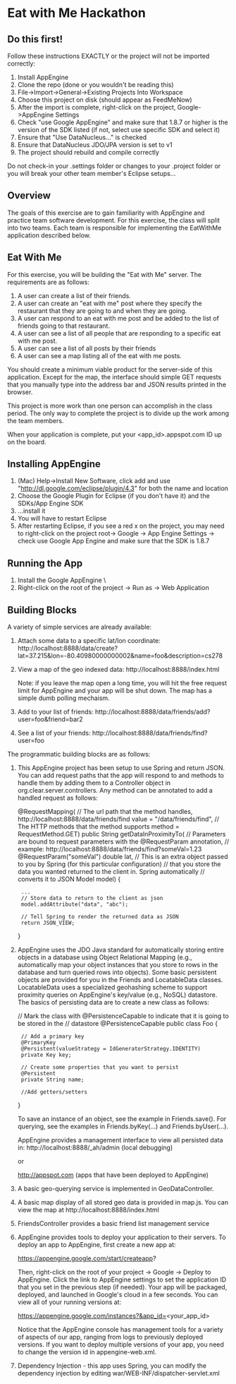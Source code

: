 Eat with Me Hackathon
======================

Do this first!
--------------

Follow these instructions EXACTLY or the project will not be imported correctly:

1. Install AppEngine
2. Clone the repo (done or you wouldn't be reading this)
3. File->Import->General->Existing Projects Into Workspace
4. Choose this project on disk (should appear as FeedMeNow)
5. After the import is complete, right-click on the project, Google->AppEngine Settings
6. Check "use Google AppEngine" and make sure that 1.8.7 or higher is the version of
   the SDK listed (if not, select use specific SDK and select it)
7. Ensure that "Use DataNucleus..." is checked
8. Ensure that DataNucleus JDO/JPA version is set to v1
9. The project should rebuild and compile correctly

Do not check-in your .settings folder or changes to your .project folder or you
will break your other team member's Eclipse setups... 

Overview
---------
The goals of this exercise are to gain familiarity with AppEngine and practice 
team software development. For this exercise, the class will split into two teams. 
Each team is responsible for implementing the EatWithMe application described below.

Eat With Me
-----------
For this exercise, you will be building the "Eat with Me" server. The requirements
are as follows:

1. A user can create a list of their friends.
2. A user can create an "eat with me" post where they specify the restaurant that they
   are going to and when they are going.
3. A user can respond to an eat with me post and be added to the list of friends going
   to that restaurant.
4. A user can see a list of all people that are responding to a specific eat with me
   post.
5. A user can see a list of all posts by their friends  
6. A user can see a map listing all of the eat with me posts.

You should create a minimum viable product for the server-side of this application.
Except for the map, the interface should simple GET requests that you manually type 
into the address bar and JSON results printed in the browser. 

This project is more work than one person can accomplish in the class period. The
only way to complete the project is to divide up the work among the team members.

When your application is complete, put your <app_id>.appspot.com ID up on the board.

Installing AppEngine
---------------------
1. (Mac) Help->Install New Software, click add and use "http://dl.google.com/eclipse/plugin/4.3" for
   both the name and location
2. Choose the Google Plugin for Eclipse (if you don't have it) and the SDKs/App Engine SDK
3. ...install it
4. You will have to restart Eclipse
5. After restarting Eclipse, if you see a red x on the project, you may need to right-click on the
   project root-> Google -> App Engine Settings -> check use Google App Engine and make sure that
   the SDK is 1.8.7

Running the App
----------------
1. Install the Google AppEngine \\
2. Right-click on the root of the project -> Run as -> Web Application

Building Blocks
----------------
A variety of simple services are already available:

1. Attach some data to a specific lat/lon coordinate:
   http://localhost:8888/data/create?lat=37.215&lon=-80.40980000000002&name=foo&description=cs278
   
2. View a map of the geo indexed data:
   http://localhost:8888/index.html
   
   Note: if you leave the map open a long time, you will hit the free request limit for
   AppEngine and your app will be shut down. The map has a simple dumb polling mechaism.

3. Add to your list of friends:
   http://localhost:8888/data/friends/add?user=foo&friend=bar2
   
4. See a list of your friends:
   http://localhost:8888/data/friends/find?user=foo


The programmatic building blocks are as follows:

1. This AppEngine project has been setup to use Spring and return JSON. You can add
   request paths that the app will respond to and methods to handle them by adding them
   to a Controller object in org.clear.server.controllers. Any method can be annotated 
   to add a handled request as follows:
   
   @RequestMapping(
   			// The url path that the method handles, http://localhost:8888/data/friends/find
   			value = "/data/friends/find", 
   			// The HTTP methods that the method supports
   			method = RequestMethod.GET)
   public String getDataInProximityTo(
            // Parameters are bound to request parameters with the @RequestParam annotation,
            // example: http://localhost:8888/data/friends/find?someVal=1.23
            @RequestParam("someVal") double lat, 
            // This is an extra object passed to you by Spring (for this particular configuration)
            // that you store the data you wanted returned to the client in. Spring automatically
            // converts it to JSON
            Model model) {

		...
		// Store data to return to the client as json
		model.addAttribute("data", "abc");

		// Tell Spring to render the returned data as JSON
		return JSON_VIEW;
	}
	
2. AppEngine uses the JDO Java standard for automatically storing entire objects in a database
   using Object Relational Mapping (e.g., automatically map your object instances that you store
   to rows in the database and turn queried rows into objects). Some basic persistent objects
   are provided for you in the Friends and LocatableData classes. LocatableData uses a specialized
   geohashing scheme to support proximity queries on AppEngine's key/value (e.g., NoSQL) datastore.
   The basics of persisting data are to create a new class as follows:
   
   // Mark the class with @PersistenceCapable to indicate that it is going to be stored in the
   // datastore
   @PersistenceCapable
   public class Foo {
   
   		// Add a primary key
   		@PrimaryKey
		@Persistent(valueStrategy = IdGeneratorStrategy.IDENTITY)
		private Key key;

		// Create some properties that you want to persist
		@Persistent
		private String name;
		
		//Add getters/setters
	}
	
	To save an instance of an object, see the example in Friends.save(). For querying, see the
	examples in Friends.byKey(...) and Friends.byUser(...).
	
	AppEngine provides a management interface to view all persisted data in:
	http://localhost:8888/_ah/admin (local debugging)
	
	or
	
	http://appspot.com (apps that have been deployed to AppEngine)
	
3. A basic geo-querying service is implemented in GeoDataController.
 
4. A basic map display of all stored geo data is provided in map.js. You can view the map at
   http://localhost:8888/index.html

5. FriendsController provides a basic friend list management service

6. AppEngine provides tools to deploy your application to their servers. To deploy an app
   to AppEngine, first create a new app at:
   
   https://appengine.google.com/start/createapp?
   
   Then, right-click on the root of your project -> Google -> Deploy to AppEngine. Click the
   link to AppEngine settings to set the application ID that you set in the previous step
   (if needed). Your app will be packaged, deployed, and launched in Google's cloud in a
   few seconds. You can view all of your running versions at:
   
   https://appengine.google.com/instances?&app_id=<your_app_id>
   
   Notice that the AppEngine console has management tools for a variety of aspects of our
   app, ranging from logs to previously deployed versions. If you want to deploy multiple
   versions of your app, you need to change the version id in appengine-web.xml.
   
 7. Dependency Injection - this app uses Spring, you can modify the dependency injection
    by editing war/WEB-INF/dispatcher-servlet.xml